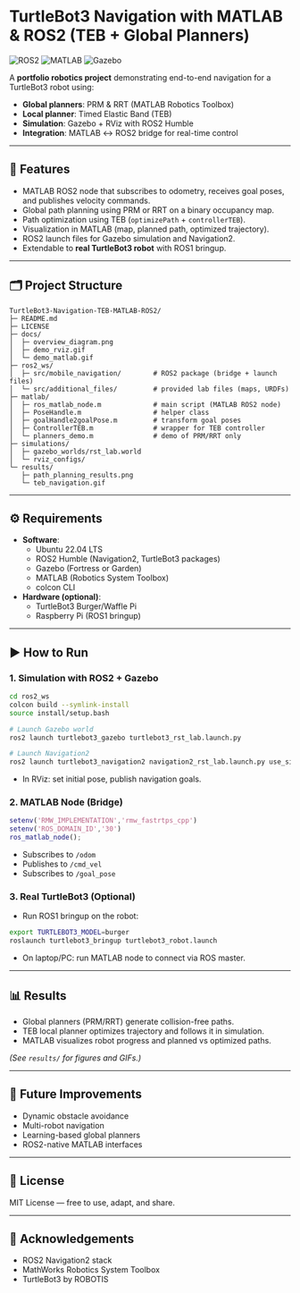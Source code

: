 # TurtleBot3 Navigation with MATLAB & ROS2 (TEB + Global Planners)

![ROS2](https://img.shields.io/badge/ROS2-Humble-blue) ![MATLAB](https://img.shields.io/badge/MATLAB-Robotics%20System%20Toolbox-orange) ![Gazebo](https://img.shields.io/badge/Gazebo-Simulation-lightgrey)

A **portfolio robotics project** demonstrating end-to-end navigation for a TurtleBot3 robot using:
- **Global planners**: PRM & RRT (MATLAB Robotics Toolbox)
- **Local planner**: Timed Elastic Band (TEB)
- **Simulation**: Gazebo + RViz with ROS2 Humble
- **Integration**: MATLAB ↔ ROS2 bridge for real-time control

---

## 🚀 Features
- MATLAB ROS2 node that subscribes to odometry, receives goal poses, and publishes velocity commands.
- Global path planning using PRM or RRT on a binary occupancy map.
- Path optimization using TEB (`optimizePath` + `controllerTEB`).
- Visualization in MATLAB (map, planned path, optimized trajectory).
- ROS2 launch files for Gazebo simulation and Navigation2.
- Extendable to **real TurtleBot3 robot** with ROS1 bringup.

---

## 🗂 Project Structure
```
TurtleBot3-Navigation-TEB-MATLAB-ROS2/
├─ README.md
├─ LICENSE
├─ docs/
│  ├─ overview_diagram.png
│  ├─ demo_rviz.gif
│  └─ demo_matlab.gif
├─ ros2_ws/
│  ├─ src/mobile_navigation/        # ROS2 package (bridge + launch files)
│  └─ src/additional_files/         # provided lab files (maps, URDFs)
├─ matlab/
│  ├─ ros_matlab_node.m             # main script (MATLAB ROS2 node)
│  ├─ PoseHandle.m                  # helper class
│  ├─ goalHandle2goalPose.m         # transform goal poses
│  ├─ ControllerTEB.m               # wrapper for TEB controller
│  └─ planners_demo.m               # demo of PRM/RRT only
├─ simulations/
│  ├─ gazebo_worlds/rst_lab.world
│  └─ rviz_configs/
└─ results/
   ├─ path_planning_results.png
   └─ teb_navigation.gif
```

---

## ⚙️ Requirements
- **Software**:
  - Ubuntu 22.04 LTS
  - ROS2 Humble (Navigation2, TurtleBot3 packages)
  - Gazebo (Fortress or Garden)
  - MATLAB (Robotics System Toolbox)
  - colcon CLI
- **Hardware (optional)**:
  - TurtleBot3 Burger/Waffle Pi
  - Raspberry Pi (ROS1 bringup)

---

## ▶️ How to Run

### 1. Simulation with ROS2 + Gazebo
```bash
cd ros2_ws
colcon build --symlink-install
source install/setup.bash

# Launch Gazebo world
ros2 launch turtlebot3_gazebo turtlebot3_rst_lab.launch.py

# Launch Navigation2
ros2 launch turtlebot3_navigation2 navigation2_rst_lab.launch.py use_sim_time:=True
```
- In RViz: set initial pose, publish navigation goals.

### 2. MATLAB Node (Bridge)
```matlab
setenv('RMW_IMPLEMENTATION','rmw_fastrtps_cpp')
setenv('ROS_DOMAIN_ID','30')
ros_matlab_node();
```
- Subscribes to `/odom`
- Publishes to `/cmd_vel`
- Subscribes to `/goal_pose`

### 3. Real TurtleBot3 (Optional)
- Run ROS1 bringup on the robot:
```bash
export TURTLEBOT3_MODEL=burger
roslaunch turtlebot3_bringup turtlebot3_robot.launch
```
- On laptop/PC: run MATLAB node to connect via ROS master.

---

## 📊 Results
- Global planners (PRM/RRT) generate collision-free paths.
- TEB local planner optimizes trajectory and follows it in simulation.
- MATLAB visualizes robot progress and planned vs optimized paths.

*(See `results/` for figures and GIFs.)*

---

## 🔮 Future Improvements
- Dynamic obstacle avoidance
- Multi-robot navigation
- Learning-based global planners
- ROS2-native MATLAB interfaces

---

## 📜 License
MIT License — free to use, adapt, and share.

---

## 🙌 Acknowledgements
- ROS2 Navigation2 stack
- MathWorks Robotics System Toolbox
- TurtleBot3 by ROBOTIS

